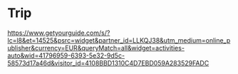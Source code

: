 # Trip

https://www.getyourguide.com/s/?lc=l8&et=14525&psrc=widget&partner_id=LLKQJ38&utm_medium=online_publisher&currency=EUR&queryMatch=all&widget=activities-auto&wid=41796959-6393-5e32-9d5c-58573d17a46d&visitor_id=4108BBD1310C4D7EBD059A283529FADC


